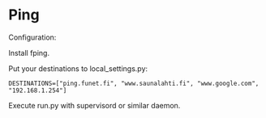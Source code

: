Ping
====

Configuration:

Install fping.

Put your destinations to local_settings.py:
```
DESTINATIONS=["ping.funet.fi", "www.saunalahti.fi", "www.google.com", "192.168.1.254"]
```

Execute run.py with supervisord or similar daemon.

